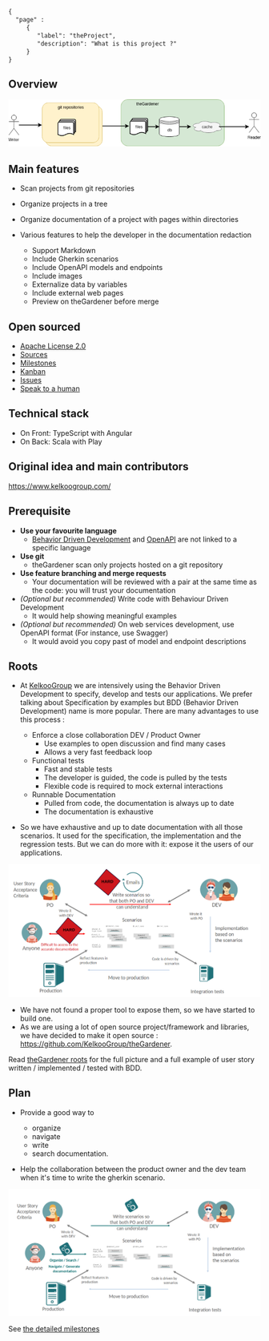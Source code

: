 ```thegardener
{
  "page" :
     {
        "label": "theProject",
        "description": "What is this project ?"
     }
}
```



## Overview

![Architecture](assets/images/theGardener_architecture.png)

## Main features

- Scan projects from git repositories
- Organize projects in a tree
- Organize documentation of a project with pages within directories
- Various features to help the developer in the documentation redaction

   - Support Markdown
   - Include Gherkin scenarios
   - Include OpenAPI models and endpoints
   - Include images
   - Externalize data by variables
   - Include external web pages
   - Preview on theGardener before merge 
     

## Open sourced

- [Apache License 2.0](https://github.com/KelkooGroup/theGardener/blob/master/LICENSE)
- [Sources](https://github.com/KelkooGroup/theGardener)
- [Milestones](https://github.com/KelkooGroup/theGardener/milestones?direction=asc&sort=title)
- [Kanban](https://github.com/KelkooGroup/theGardener/projects/1)
- [Issues](https://github.com/KelkooGroup/theGardener/issues)
- [Speak to a human](https://discordapp.com/channels/417704230531366923/417704230976225281)

## Technical stack

- On Front: TypeScript with Angular
- On Back: Scala with Play

## Original idea and main contributors

https://www.kelkoogroup.com/

## Prerequisite


 - **Use your favourite language** 
   - [Behavior Driven Development](https://cucumber.io/docs/bdd/) and [OpenAPI](https://swagger.io/docs/specification/about/) are not linked to a specific language
 - **Use git** 
   - theGardener scan only projects hosted on a git repository
 - **Use feature branching and merge requests**
   - Your documentation will be reviewed with a pair at the same time as the code: you will trust your documentation  
 - _(Optional but recommended)_ Write code with Behaviour Driven Development
   - It would help showing meaningful examples
 - _(Optional but recommended)_ On web services development, use OpenAPI format (For instance, use Swagger) 
   - It would avoid you copy past of model and endpoint descriptions




## Roots

- At [KelkooGroup](https://www.kelkoogroup.com/) we are intensively using the Behavior Driven Development to specify, develop and tests our applications.  We prefer talking about Specification by examples but BDD (Behavior Driven Development) name is more popular. There are many advantages to use this process :   

  - Enforce a close collaboration DEV / Product Owner
    - Use examples to open discussion and find many cases
    - Allows a very fast feedback loop
  - Functional tests
    - Fast and stable tests
    - The developer is guided, the code is pulled by the tests
    - Flexible code is required to mock external interactions
  - Runnable Documentation
    - Pulled from code, the documentation is always up to date
    - The documentation is exhaustive 

- So we have exhaustive and up to date documentation with all those scenarios. It used for the specification, the implementation and the regression tests. But we can do more with it: expose it the users of our applications.


![Without theGardener](assets/images/bdd_worflow_without_the_gardener.png)

- We have not found a proper tool to expose them, so we have started to build one.
- As we are using a lot of open source project/framework and libraries, we have decided to make it open source : https://github.com/KelkooGroup/theGardener.


Read [theGardener roots](assets/decks/src/theGardener_roots.pdf) for the full picture and a full example of user story written / implemented / tested with BDD.

    
## Plan

- Provide a good way to 
   - organize
   - navigate
   - write
   - search documentation. 
   
- Help the collaboration between the product owner and the dev team when it's time to write the gherkin scenario.

![With theGardener](assets/images/bdd_worflow_with_the_gardener.png)


See [the detailed milestones](https://github.com/KelkooGroup/theGardener/milestones?direction=asc&sort=title&state=open)

 




